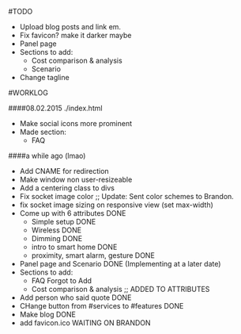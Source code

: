 #TODO
+ Upload blog posts and link em.
+ Fix favicon? make it darker maybe
+ Panel page
+ Sections to add:
	- Cost comparison & analysis
	- Scenario
+ Change tagline

#WORKLOG

####08.02.2015
./index.html
+ Make social icons more prominent
+ Made section:
	- FAQ


####a while ago (lmao)
+ Add CNAME for redirection
+ Make window non user-resizeable
+ Add a centering class to divs
+ Fix socket image color ;; Update: Sent color schemes to Brandon.
+ fix socket image sizing on responsive view (set max-width)
+ Come up with 6 attributes DONE
	- Simple setup DONE
	- Wireless DONE
	- Dimming DONE
	- intro to smart home DONE
	- proximity, smart alarm, gesture DONE
+ Panel page and Scenario DONE (Implementing at a later date)
+ Sections to add:
	- FAQ Forgot to Add
	- Cost comparison & analysis ;; ADDED TO ATTRIBUTES
+ Add person who said quote DONE
+ CHange button from #services to #features DONE
+ Make blog DONE
+ add favicon.ico WAITING ON BRANDON
